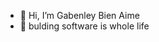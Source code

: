 - 👋 Hi, I’m Gabenley Bien Aime
- 👀 bulding software is whole life

<!---
gabenLEY/gabenLEY is a ✨ special ✨ repository because its `README.md` (this file) appears on your GitHub profile.
You can click the Preview link to take a look at your changes.
--->
